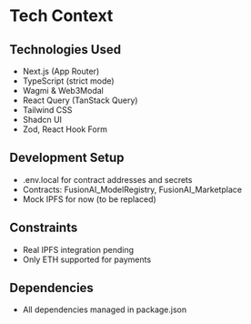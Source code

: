 # Tech Context

## Technologies Used
- Next.js (App Router)
- TypeScript (strict mode)
- Wagmi & Web3Modal
- React Query (TanStack Query)
- Tailwind CSS
- Shadcn UI
- Zod, React Hook Form

## Development Setup
- .env.local for contract addresses and secrets
- Contracts: FusionAI_ModelRegistry, FusionAI_Marketplace
- Mock IPFS for now (to be replaced)

## Constraints
- Real IPFS integration pending
- Only ETH supported for payments

## Dependencies
- All dependencies managed in package.json
